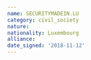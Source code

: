 ```yaml
---
name: SECURITYMADEIN.LU
category: civil_society
nature: 
nationality: Luxembourg
alliance: 
date_signed: '2018-11-12'
---
```

    